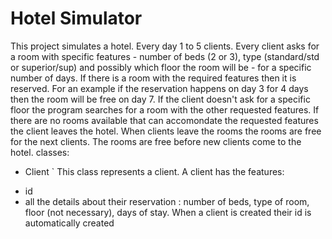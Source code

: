 # Hotel Simulator
This project simulates a hotel. 
Every day 1 to 5 clients. Every client asks for a room with specific features - number of beds (2 or 3), type (standard/std or superior/sup) and possibly which floor the room will be - for a specific number of days. If there is a room with the required features then it is reserved. For an example if the reservation happens on day 3 for 4 days then the room will be free on day 7. If the client doesn't ask for a specific floor the program searches for a room with the other requested features. If there are no rooms available that can accomondate the requested features the client leaves the hotel.
When clients leave the rooms the rooms are free for the next clients. The rooms are free before new clients come to the hotel.
classes:
- Client
`
This class represents a client. A client has the features:
* id
* all the details about their reservation : number of beds, type of room, floor (not necessary), days of stay.
When a client is created their id is automatically created 
